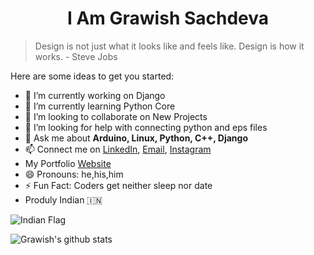 <h1 align="center">I Am Grawish Sachdeva</h1>

>Design is not just what it looks like
>and feels like. Design is how it works.
>     - Steve Jobs

<!--
**grawish/grawish** is a ✨ _special_ ✨ repository because its `README.md` (this file) appears on your GitHub profile.
-->

Here are some ideas to get you started:

- 🔭 I’m currently working on Django
- 🌱 I’m currently learning Python Core
- 👯 I’m looking to collaborate on New Projects
- 🤔 I’m looking for help with connecting python and eps files
- 💬 Ask me about **Arduino, Linux, Python, C++, Django**
- 📫 Connect me on [LinkedIn](https://www.linkedin.com/in/grawish-sachdeva-a11b9218a), [Email](mailto:grawish06@gmail.com), [Instagram](https://instagram.com/unpaired_electron_786)
- My Portfolio [Website](https://grawishh.tk)
- 😄 Pronouns: he,his,him
- ⚡ Fun Fact: Coders get neither sleep nor date
- Produly Indian 🇮🇳

![Indian Flag](https://acegif.com/wp-content/uploads/indian-flag-15.gif)

![Grawish's github stats](https://github-readme-stats.vercel.app/api?username=grawish)
